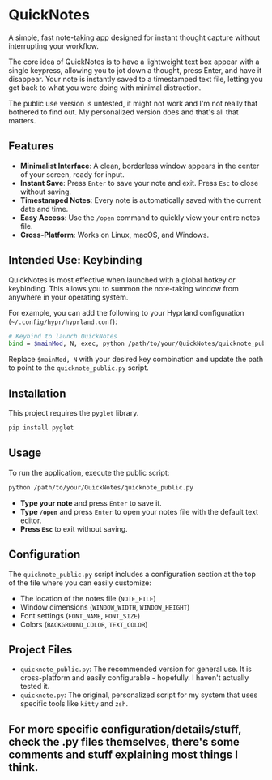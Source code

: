 
# QuickNotes

A simple, fast note-taking app designed for instant thought capture without interrupting your workflow.

The core idea of QuickNotes is to have a lightweight text box appear with a single keypress, allowing you to jot down a thought, press Enter, and have it disappear. Your note is instantly saved to a timestamped text file, letting you get back to what you were doing with minimal distraction.

The public use version is untested, it might not work and I'm not really that bothered to find out. My personalized version does and that's all that matters.
## Features

- **Minimalist Interface**: A clean, borderless window appears in the center of your screen, ready for input.
- **Instant Save**: Press `Enter` to save your note and exit. Press `Esc` to close without saving.
- **Timestamped Notes**: Every note is automatically saved with the current date and time.
- **Easy Access**: Use the `/open` command to quickly view your entire notes file.
- **Cross-Platform**: Works on Linux, macOS, and Windows.

## Intended Use: Keybinding

QuickNotes is most effective when launched with a global hotkey or keybinding. This allows you to summon the note-taking window from anywhere in your operating system.

For example, you can add the following to your Hyprland configuration (`~/.config/hypr/hyprland.conf`):

```sh
# Keybind to launch QuickNotes
bind = $mainMod, N, exec, python /path/to/your/QuickNotes/quicknote_public.py
```

Replace `$mainMod, N` with your desired key combination and update the path to point to the `quicknote_public.py` script.

## Installation

This project requires the `pyglet` library.

```sh
pip install pyglet
```

## Usage

To run the application, execute the public script:

```sh
python /path/to/your/QuickNotes/quicknote_public.py
```

- **Type your note** and press `Enter` to save it.
- **Type `/open`** and press `Enter` to open your notes file with the default text editor.
- **Press `Esc`** to exit without saving.

## Configuration

The `quicknote_public.py` script includes a configuration section at the top of the file where you can easily customize:

- The location of the notes file (`NOTE_FILE`)
- Window dimensions (`WINDOW_WIDTH`, `WINDOW_HEIGHT`)
- Font settings (`FONT_NAME`, `FONT_SIZE`)
- Colors (`BACKGROUND_COLOR`, `TEXT_COLOR`)

## Project Files

- `quicknote_public.py`: The recommended version for general use. It is cross-platform and easily configurable - hopefully. I haven't actually tested it.
- `quicknote.py`: The original, personalized script for my system that uses specific tools like `kitty` and `zsh`. 

## For more specific configuration/details/stuff, check the .py files themselves, there's some comments and stuff explaining most things I think.
